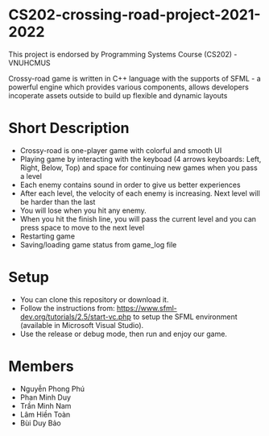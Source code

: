 # CS202-crossing-road-project-2021-2022

This project is endorsed by Programming Systems Course (CS202) - VNUHCMUS

Crossy-road game is written in C++ language with the supports of SFML - a powerful engine which provides various components, allows developers incoperate assets outside to build up flexible and dynamic layouts

# Short Description
- Crossy-road is one-player game with colorful and smooth UI
- Playing game by interacting with the keyboad (4 arrows keyboards: Left, Right, Below, Top) and space for continuing new games when you pass a level
- Each enemy contains sound in order to give us better experiences
- After each level, the velocity of each enemy is increasing. Next level will be harder than the last
- You will lose when you hit any enemy.
- When you hit the finish line, you will pass the current level and you can press space to move to the next level
- Restarting game
- Saving/loading game status from game_log file

# Setup

- You can clone this repository or download it.
- Follow the instructions from: https://www.sfml-dev.org/tutorials/2.5/start-vc.php to setup the SFML environment (available in Microsoft Visual Studio).
- Use the release or debug mode, then run and enjoy our game.

# Members

- Nguyễn Phong Phú
- Phan Minh Duy
- Trần Minh Nam
- Lâm Hiền Toàn
- Bùi Duy Bảo
